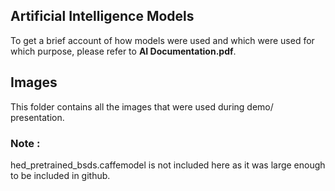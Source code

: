 ## Artificial Intelligence Models
To get a brief account of how models were used and which were used for which purpose, please refer to **AI Documentation.pdf**.

## Images
This folder contains all the images that were used during demo/ presentation.

### Note : 
hed_pretrained_bsds.caffemodel is not included here as it was large enough to be included in github.
